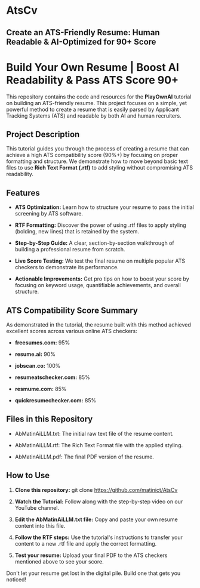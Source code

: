 # AtsCv
## Create an ATS-Friendly Resume: Human Readable &amp; AI-Optimized for 90+ Score


**Build Your Own Resume | Boost AI Readability & Pass ATS Score 90+**
=====================================================================

This repository contains the code and resources for the **PlayOwnAI** tutorial on building an ATS-friendly resume. This project focuses on a simple, yet powerful method to create a resume that is easily parsed by Applicant Tracking Systems (ATS) and readable by both AI and human recruiters.

**Project Description**
-----------------------

This tutorial guides you through the process of creating a resume that can achieve a high ATS compatibility score (90%+) by focusing on proper formatting and structure. We demonstrate how to move beyond basic text files to use **Rich Text Format (.rtf)** to add styling without compromising ATS readability.

**Features**
------------

*   **ATS Optimization:** Learn how to structure your resume to pass the initial screening by ATS software.
    
*   **RTF Formatting:** Discover the power of using .rtf files to apply styling (bolding, new lines) that is retained by the system.
    
*   **Step-by-Step Guide:** A clear, section-by-section walkthrough of building a professional resume from scratch.
    
*   **Live Score Testing:** We test the final resume on multiple popular ATS checkers to demonstrate its performance.
    
*   **Actionable Improvements:** Get pro tips on how to boost your score by focusing on keyword usage, quantifiable achievements, and overall structure.
    

**ATS Compatibility Score Summary**
-----------------------------------

As demonstrated in the tutorial, the resume built with this method achieved excellent scores across various online ATS checkers:

*   **freesumes.com:** 95%
    
*   **resume.ai:** 90%
    
*   **jobscan.co:** 100%
    
*   **resumeatschecker.com:** 85%
    
*   **resmume.com:** 85%
    
*   **quickresumechecker.com:** 85%
    

**Files in this Repository**
----------------------------

*   AbMatinAiLLM.txt: The initial raw text file of the resume content.
    
*   AbMatinAiLLM.rtf: The Rich Text Format file with the applied styling.
    
*   AbMatinAiLLM.pdf: The final PDF version of the resume.
    

**How to Use**
--------------

1.  **Clone this repository:** git clone https://github.com/matinict/AtsCv
    
2.  **Watch the Tutorial:** Follow along with the step-by-step video on our YouTube channel.
    
3.  **Edit the AbMatinAiLLM.txt file:** Copy and paste your own resume content into this file.
    
4.  **Follow the RTF steps:** Use the tutorial's instructions to transfer your content to a new .rtf file and apply the correct formatting.
    
5.  **Test your resume:** Upload your final PDF to the ATS checkers mentioned above to see your score.
    

Don't let your resume get lost in the digital pile. Build one that gets you noticed!
